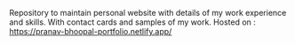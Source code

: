 Repository to maintain personal website with details of my work experience and skills. With contact cards and samples of my work.
Hosted on : https://pranav-bhoopal-portfolio.netlify.app/
